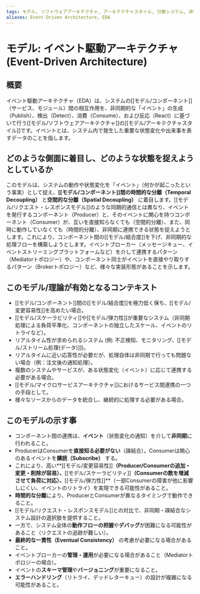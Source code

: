 ```yaml
---
tags: モデル, ソフトウェアアーキテクチャ, アーキテクチャスタイル, 分散システム, 非同期, ストリーム処理
aliases: Event-Driven Architecture, EDA
---
```

# モデル: イベント駆動アーキテクチャ (Event-Driven Architecture)

## 概要
イベント駆動アーキテクチャ（EDA）は、システムの[[モデル/コンポーネント]]（サービス、モジュール）間の相互作用を、非同期的な「イベント」の生成（Publish）、検出（Detect）、消費（Consume）、および反応（React）に基づいて行う[[モデル/ソフトウェアアーキテクチャ]]の[[モデル/アーキテクチャスタイル]]です。イベントとは、システム内で発生した重要な状態変化や出来事を表すデータのことを指します。

## どのような側面に着目し、どのような状態を捉えようとしているか
このモデルは、システムの動作や状態変化を「イベント」（何かが起こったという事実）として捉え、**[[モデル/コンポーネント]]間の時間的な分離（Temporal Decoupling）** と**空間的な分離（Spatial Decoupling）** に着目します。[[モデル/リクエスト・レスポンスモデル]]のような同期的通信とは異なり、イベントを発行するコンポーネント（Producer）と、そのイベントに関心を持つコンポーネント（Consumer）が、互いを直接知らなくても（空間的分離）、また、同時に動作していなくても（時間的分離）、非同期に連携できる状態を捉えようとします。これにより、コンポーネント間の[[モデル/結合度]]を下げ、非同期的な処理フローを構築しようとします。イベントブローカー（メッセージキュー、イベントストリーミングプラットフォームなど）を介して連携するパターン（Mediatorトポロジー）や、コンポーネント同士がイベントを直接やり取りするパターン（Brokerトポロジー）など、様々な実装形態があることを示します。

## このモデル/理論が有効となるコンテキスト
* [[モデル/コンポーネント]]間の[[モデル/結合度]]を極力低く保ち、[[モデル/変更容易性]]を高めたい場合。
* [[モデル/スケーラビリティ]]や[[モデル/弾力性]]が重要なシステム（非同期処理による負荷平準化、コンポーネントの独立したスケール、イベントのリトライなど）。
* リアルタイム性が求められるシステム (例: 不正検知、モニタリング、[[モデル/ストリーム処理(データ)]])。
* リアルタイムに近い応答性が必要だが、処理自体は非同期で行っても問題ない場合（例：注文後の通知処理）。
* 複数のシステムやサービスが、ある状態変化（イベント）に応じて連携する必要がある場合。
* [[モデル/マイクロサービスアーキテクチャ]]におけるサービス間連携の一つの手段として。
* 様々なソースからのデータを統合し、継続的に処理する必要がある場合。

## このモデルの示す事
* コンポーネント間の連携は、**イベント**（状態変化の通知）を介して**非同期**に行われること。
* ProducerはConsumerを**直接知る必要がない**（疎結合）。Consumerは関心のあるイベントを**購読（Subscribe）** する。
* これにより、高い**[[モデル/変更容易性]]**（Producer/Consumerの追加・変更・削除が容易）、**[[モデル/スケーラビリティ]]**（Consumerの数を増減させて負荷に対応）、**[[モデル/弾力性]]**（一部Consumerの障害が他に影響しにくい、イベントのリトライ）を実現できる可能性があること。
* **時間的な分離**により、ProducerとConsumerが異なるタイミングで動作できること。
* [[モデル/リクエスト・レスポンスモデル]]との対比で、非同期・疎結合なシステム設計の選択肢を提供すること。
* 一方で、システム全体の**動作フローの把握**や**デバッグ**が困難になる可能性があること（リクエストの追跡が難しい）。
* **最終的な一貫性（Eventual Consistency）** の考慮が必要になる場合があること。
* イベントブローカーの**管理・運用**が必要になる場合があること（Mediatorトポロジーの場合）。
* イベントの**スキーマ管理**や**バージョニング**が重要になること。
* **エラーハンドリング**（リトライ、デッドレターキュー）の設計が複雑になる可能性があること。